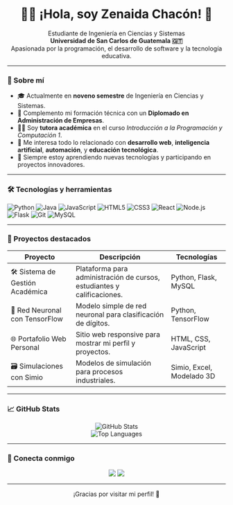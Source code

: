 <h1 align="center">👩‍💻 ¡Hola, soy Zenaida Chacón! 👋</h1>

<p align="center">
  Estudiante de Ingeniería en Ciencias y Sistemas <br>
  <strong>Universidad de San Carlos de Guatemala 🇬🇹</strong><br>
  Apasionada por la programación, el desarrollo de software y la tecnología educativa.
</p>

---

### 📌 Sobre mí

- 🎓 Actualmente en **noveno semestre** de Ingeniería en Ciencias y Sistemas.
- 📘 Complemento mi formación técnica con un **Diplomado en Administración de Empresas**.
- 👩‍🏫 Soy **tutora académica** en el curso *Introducción a la Programación y Computación 1*.
- 💬 Me interesa todo lo relacionado con **desarrollo web**, **inteligencia artificial**, **automación**, y **educación tecnológica**.
- 🚀 Siempre estoy aprendiendo nuevas tecnologías y participando en proyectos innovadores.

---

### 🛠️ Tecnologías y herramientas

![Python](https://img.shields.io/badge/-Python-3776AB?style=flat&logo=python&logoColor=white)
![Java](https://img.shields.io/badge/-Java-007396?style=flat&logo=java&logoColor=white)
![JavaScript](https://img.shields.io/badge/-JavaScript-F7DF1E?style=flat&logo=javascript&logoColor=black)
![HTML5](https://img.shields.io/badge/-HTML5-E34F26?style=flat&logo=html5&logoColor=white)
![CSS3](https://img.shields.io/badge/-CSS3-1572B6?style=flat&logo=css3)
![React](https://img.shields.io/badge/-React-61DAFB?style=flat&logo=react&logoColor=black)
![Node.js](https://img.shields.io/badge/-Node.js-339933?style=flat&logo=node.js&logoColor=white)
![Flask](https://img.shields.io/badge/-Flask-000000?style=flat&logo=flask)
![Git](https://img.shields.io/badge/-Git-F05032?style=flat&logo=git&logoColor=white)
![MySQL](https://img.shields.io/badge/-MySQL-4479A1?style=flat&logo=mysql&logoColor=white)

---

### 📂 Proyectos destacados

| Proyecto | Descripción | Tecnologías |
|---------|-------------|-------------|
| 🛠️ Sistema de Gestión Académica | Plataforma para administración de cursos, estudiantes y calificaciones. | Python, Flask, MySQL |
| 🧠 Red Neuronal con TensorFlow | Modelo simple de red neuronal para clasificación de dígitos. | Python, TensorFlow |
| 🌐 Portafolio Web Personal | Sitio web responsive para mostrar mi perfil y proyectos. | HTML, CSS, JavaScript |
| 🗃️ Simulaciones con Simio | Modelos de simulación para procesos industriales. | Simio, Excel, Modelado 3D |

---

### 📈 GitHub Stats

<p align="center">
  <img src="https://github-readme-stats.vercel.app/api?username=ZenaidaChacon&show_icons=true&theme=radical" alt="GitHub Stats">
  <br>
  <img src="https://github-readme-stats.vercel.app/api/top-langs/?username=ZenaidaChacon&layout=compact&theme=radical" alt="Top Languages">
</p>

---

### 🤝 Conecta conmigo

<p align="center">
  <a href="mailto:zchacon@correo.usac.edu.gt"><img src="https://img.shields.io/badge/-Correo%20USAC-0078D4?style=for-the-badge&logo=gmail&logoColor=white"/></a>
  <a href="https://www.linkedin.com/in/zchacon"><img src="https://img.shields.io/badge/-LinkedIn-0A66C2?style=for-the-badge&logo=linkedin&logoColor=white"/></a>
</p>

---

<p align="center">
  ¡Gracias por visitar mi perfil! 🌟
</p>

